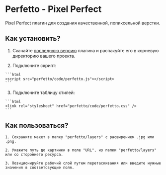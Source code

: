 # Perfetto - Pixel Perfect

Pixel Perfect плагин для создания качественной, попиксельной верстки.

## Как установить?

  1. Скачайте [последнюю версию](https://github.com/letscodeme/Perfetto/archive/master.zip) плагина и распакуйте его в корневую директорию вашего проекта.

  2. Подключите скрипт:

    ```html
    <script src="perfetto/code/perfetto.js"></script>
    ```

  3. Подключите таблицу стилей:

    ```html
    <link rel="stylesheet" href="perfetto/code/perfetto.css" />
    ```



## Как пользоваться?

    1. Сохраните макет в папку "perfetto/layers" с расширением .jpg или .png.

    2. Укажите путь до картинки в поле "URL", из папки "perfetto/layers" или со стороннего ресурса.

    3. Позиционируйте рабочий слой путем перетаскивания или введите нужные значения в соответсвующие поля.